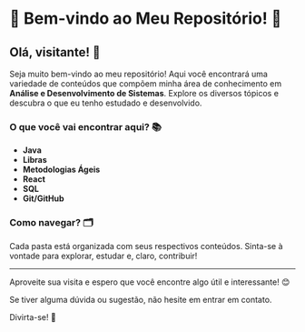 # 🎉 Bem-vindo ao Meu Repositório! 🎉

## Olá, visitante! 👋

Seja muito bem-vindo ao meu repositório! Aqui você encontrará uma variedade de conteúdos que compõem minha área de conhecimento em **Análise e Desenvolvimento de Sistemas**. Explore os diversos tópicos e descubra o que eu tenho estudado e desenvolvido.

### O que você vai encontrar aqui? 📚

- **Java**
- **Libras**
- **Metodologias Ágeis**
- **React**
- **SQL**
- **Git/GitHub**

### Como navegar? 🗂️

Cada pasta está organizada com seus respectivos conteúdos. Sinta-se à vontade para explorar, estudar e, claro, contribuir!

---

Aproveite sua visita e espero que você encontre algo útil e interessante! 😊

Se tiver alguma dúvida ou sugestão, não hesite em entrar em contato.

Divirta-se! 🚀
